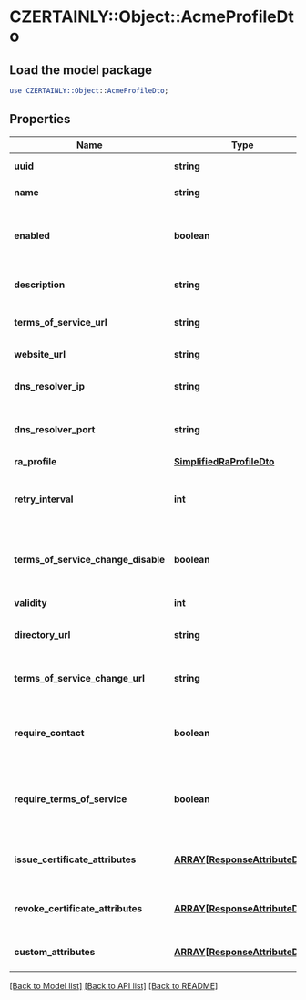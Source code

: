 # CZERTAINLY::Object::AcmeProfileDto

## Load the model package
```perl
use CZERTAINLY::Object::AcmeProfileDto;
```

## Properties
Name | Type | Description | Notes
------------ | ------------- | ------------- | -------------
**uuid** | **string** | Object identifier | 
**name** | **string** | Object Name | 
**enabled** | **boolean** | Enabled flag - true &#x3D; enabled; false &#x3D; disabled | 
**description** | **string** | ACME Profile description | [optional] 
**terms_of_service_url** | **string** | Terms of Service URL | [optional] 
**website_url** | **string** | Website URL | [optional] 
**dns_resolver_ip** | **string** | DNS Resolver IP address | [optional] 
**dns_resolver_port** | **string** | DNS Resolver port number | [optional] 
**ra_profile** | [**SimplifiedRaProfileDto**](SimplifiedRaProfileDto.md) |  | [optional] 
**retry_interval** | **int** | Retry interval for ACME client requests | [optional] 
**terms_of_service_change_disable** | **boolean** | Disable new Orders (change in Terms of Service) | [optional] 
**validity** | **int** | Order validity | [optional] 
**directory_url** | **string** | ACME Directory URL | [optional] 
**terms_of_service_change_url** | **string** | Changes of Terms of Service URL | [optional] 
**require_contact** | **boolean** | Require Contact information for new Account | [optional] 
**require_terms_of_service** | **boolean** | Require new Account to agree on Terms of Service | [optional] 
**issue_certificate_attributes** | [**ARRAY[ResponseAttributeDto]**](ResponseAttributeDto.md) | List of Attributes to issue a Certificate | [optional] 
**revoke_certificate_attributes** | [**ARRAY[ResponseAttributeDto]**](ResponseAttributeDto.md) | List of Attributes to revoke a Certificate | [optional] 
**custom_attributes** | [**ARRAY[ResponseAttributeDto]**](ResponseAttributeDto.md) | List of Custom Attributes | [optional] 

[[Back to Model list]](../README.md#documentation-for-models) [[Back to API list]](../README.md#documentation-for-api-endpoints) [[Back to README]](../README.md)


